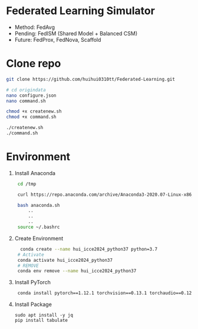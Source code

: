 # Federated Learning Simulator
+ Method: FedAvg
+ Pending: FedISM (Shared Model + Balanced CSM)
+ Future: FedProx, FedNova, Scaffold

# Clone repo
```bash
git clone https://github.com/huihui0310tt/Federated-Learning.git
```
``` bash
# cd origindata
nano configure.json
nano command.sh

chmod +x createnew.sh
chmod +x command.sh

./createnew.sh
./command.sh
```


# Environment
1. Install Anaconda
   ```bash
    cd /tmp 

    curl https://repo.anaconda.com/archive/Anaconda3-2020.07-Linux-x86_64.sh --output anaconda.sh

    bash anaconda.sh
        ..
        ..
        ..
    source ~/.bashrc

   ```
2. Create Environment
   ```bash
     conda create --name hui_icce2024_python37 python=3.7
    # Activate
    conda activate hui_icce2024_python37
    # REMOVE
    conda env remove --name hui_icce2024_python37
   ```
3. Install PyTorch
   ```bash
    conda install pytorch==1.12.1 torchvision==0.13.1 torchaudio==0.12.1 cudatoolkit=10.2 -c pytorch
   ```

4. Install Package
    ```
    sudo apt install -y jq
    pip install tabulate
    ```
